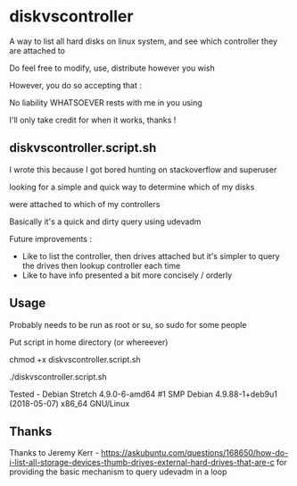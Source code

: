 # diskvscontroller
A way to list all hard disks on linux system, and see which controller they are attached to

Do feel free to modify, use, distribute however you wish

However, you do so accepting that :

No liability WHATSOEVER rests with me in you using

I'll only take credit for when it works, thanks !

diskvscontroller.script.sh
--------------------------

I wrote this because I got bored hunting on stackoverflow and superuser

looking for a simple and quick way to determine which of my disks

were attached to which of my controllers

Basically it's a quick and dirty query using udevadm

Future improvements :

- Like to list the controller, then drives attached
but it's simpler to query the drives then lookup controller each time
- Like to have info presented a bit more concisely / orderly

Usage
-----

Probably needs to be run as root or su, so sudo for some people

Put script in home directory (or whereever)

chmod +x diskvscontroller.script.sh

./diskvscontroller.script.sh


Tested - Debian Stretch 4.9.0-6-amd64 #1 SMP Debian 4.9.88-1+deb9u1 (2018-05-07) x86_64 GNU/Linux

Thanks
------
Thanks to Jeremy Kerr - https://askubuntu.com/questions/168650/how-do-i-list-all-storage-devices-thumb-drives-external-hard-drives-that-are-c
for providing the basic mechanism to query udevadm in a loop
